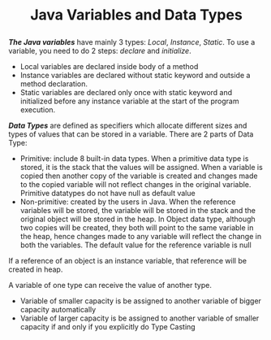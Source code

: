 # <p align="center"> Java Variables and Data Types </p> 

***The Java variables*** have mainly 3 types: *Local*, *Instance*, *Static*. To use a variable, you need to do 2 steps: *declare* and *initialize*.
* Local variables are declared inside body of a method
* Instance variables are declared without static keyword and outside a method declaration.
* Static variables are declared only once with static keyword and initialized before any instance variable at the start of the program execution.

***Data Types*** are defined as specifiers which allocate different sizes and types of values that can be stored in a variable. There are 2 parts of Data Type:
* Primitive: include 8 built-in data types. When a primitive data type is stored, it is the stack that the values will be assigned. When a variable is copied then another copy of the variable is created and changes made to the copied variable will not reflect changes in the original variable. Primitive datatypes do not have null as default value
* Non-primitive: created by the users in Java. When the reference variables will be stored, the variable will be stored in the stack and the original object will be stored in the heap. In Object data type, although two copies will be created, they both will point to the same variable in the heap, hence changes made to any variable will reflect the change in both the variables. The default value for the reference variable is null

If a reference of an object is an instance variable, that reference will be created in heap.

A variable of one type can receive the value of another type. 
* Variable of smaller capacity is be assigned to another variable of bigger capacity automatically
* Variable of larger capacity is be assigned to another variable of smaller capacity if and only if you explicitly do Type Casting

